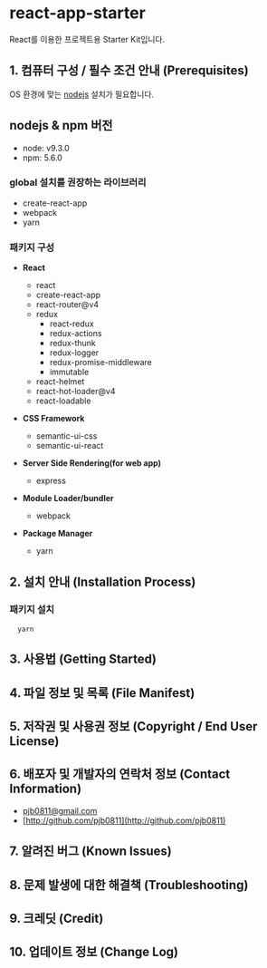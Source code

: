 # react-app-starter
React를 이용한 프로젝트용 Starter Kit입니다.

## 1. 컴퓨터 구성 / 필수 조건 안내 (Prerequisites)
OS 환경에 맞는 [nodejs](https://nodejs.org/ko/) 설치가 필요합니다.

## nodejs & npm 버전
- node: v9.3.0
- npm: 5.6.0

### global 설치를 권장하는 라이브러리
- create-react-app
- webpack
- yarn

### 패키지 구성
- **React**
  - react
  - create-react-app
  - react-router@v4
  - redux
    - react-redux
    - redux-actions
    - redux-thunk
    - redux-logger
    - redux-promise-middleware
    - immutable
  - react-helmet
  - react-hot-loader@v4
  - react-loadable

- **CSS Framework**
  - semantic-ui-css
  - semantic-ui-react

- **Server Side Rendering(for web app)**
  - express

- **Module Loader/bundler**
  - webpack

- **Package Manager**
  - yarn

## 2. 설치 안내 (Installation Process)

### 패키지 설치
```
  yarn 
```
## 3. 사용법 (Getting Started)
## 4. 파일 정보 및 목록 (File Manifest)
## 5. 저작권 및 사용권 정보 (Copyright / End User License)
## 6. 배포자 및 개발자의 연락처 정보 (Contact Information)
- [pjb0811@gmail.com](mailto:pjb0811@gmail.com)
- [http://github.com/pjb0811](http://github.com/pjb0811)
## 7. 알려진 버그 (Known Issues)
## 8. 문제 발생에 대한 해결책 (Troubleshooting)
## 9. 크레딧 (Credit)
## 10. 업데이트 정보 (Change Log)
